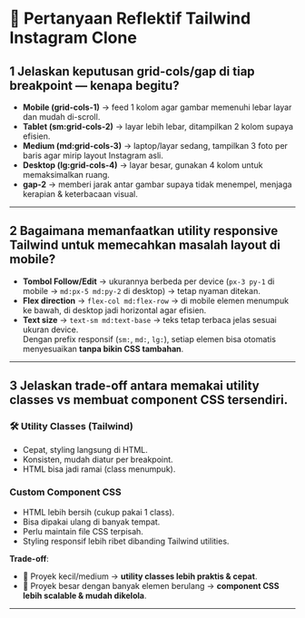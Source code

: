 # 📌 Pertanyaan Reflektif Tailwind Instagram Clone

## 1️ Jelaskan keputusan **grid-cols/gap** di tiap breakpoint — kenapa begitu?
-  **Mobile (grid-cols-1)** → feed 1 kolom agar gambar memenuhi lebar layar dan mudah di-scroll.  
-  **Tablet (sm:grid-cols-2)** → layar lebih lebar, ditampilkan 2 kolom supaya efisien.  
-  **Medium (md:grid-cols-3)** → laptop/layar sedang, tampilkan 3 foto per baris agar mirip layout Instagram asli.  
-  **Desktop (lg:grid-cols-4)** → layar besar, gunakan 4 kolom untuk memaksimalkan ruang.  
-  **gap-2** → memberi jarak antar gambar supaya tidak menempel, menjaga kerapian & keterbacaan visual.  

---

## 2️ Bagaimana memanfaatkan **utility responsive Tailwind** untuk memecahkan masalah layout di mobile?
-  **Tombol Follow/Edit** → ukurannya berbeda per device (`px-3 py-1` di mobile → `md:px-5 md:py-2` di desktop) → tetap nyaman ditekan.  
-  **Flex direction** → `flex-col md:flex-row` → di mobile elemen menumpuk ke bawah, di desktop jadi horizontal agar efisien.  
-  **Text size** → `text-sm md:text-base` → teks tetap terbaca jelas sesuai ukuran device.  
 Dengan prefix responsif (`sm:`, `md:`, `lg:`), setiap elemen bisa otomatis menyesuaikan **tanpa bikin CSS tambahan**.  

---

## 3 Jelaskan trade-off antara memakai **utility classes** vs membuat **component CSS tersendiri**.
### 🛠 Utility Classes (Tailwind)
-  Cepat, styling langsung di HTML.  
-  Konsisten, mudah diatur per breakpoint.  
-  HTML bisa jadi ramai (class menumpuk).  

###  Custom Component CSS
-  HTML lebih bersih (cukup pakai 1 class).  
-  Bisa dipakai ulang di banyak tempat.  
-  Perlu maintain file CSS terpisah.  
-  Styling responsif lebih ribet dibanding Tailwind utilities.  

 **Trade-off**:  
- 🔹 Proyek kecil/medium → **utility classes lebih praktis & cepat**.  
- 🔹 Proyek besar dengan banyak elemen berulang → **component CSS lebih scalable & mudah dikelola**.  

---

